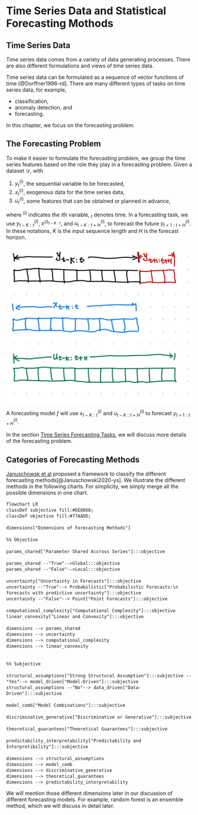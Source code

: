 # Time Series Data and Statistical Forecasting Mothods


## Time Series Data

Time series data comes from a variety of data generating processes. There are also different formulations and views of time series data.

Time series data can be formulated as a sequence of vector functions of time [@Dorffner1996-rd]. There are many different types of tasks on time series data, for example,

- classification,
- anomaly detection, and
- forecasting.

In this chapter, we focus on the forecasting problem.

## The Forecasting Problem

To make it easier to formulate the forecasting problem, we group the time series features based on the role they play in a forecasting problem. Given a dataset $\mathcal D$, with

1. $y^{(i)}_t$, the sequential variable to be forecasted,
2. $x^{(i)}_t$, exogenous data for the time series data,
3. $u^{(i)}_t$, some features that can be obtained or planned in advance,

where ${}^{(i)}$ indicates the $i$th variable, ${}_ t$ denotes time. In a forecasting task, we use $y^{(i)} _ {t-K:t}$, $x^{(i) _ {t-K:t}}$, and $u^{(i)} _ {t-K:t+H}$, to forecast the future $y^{(i)} _ {t+1:t+H}$. In these notations, $K$ is the input sequence length and $H$ is the forecast horizon.


![time series forecasting problem](assets/time-series-forecasting-problem.jpg)

A forecasting model $f$ will use $x^{(i)} _ {t-K:t}$ and $u^{(i)} _ {t-K:t+H}$ to forecast $y^{(i)} _ {t+1:t+H}$.

In the section [Time Series Forecasting Tasks](timeseries-forecast.tasks.md), we will discuss more details of the forecasting problem.


## Categories of Forecasting Methods

[Januschowsk et al](https://www.sciencedirect.com/science/article/pii/S0169207019301529) proposed a framework to classify the different forecasting methods[@Januschowski2020-ys]. We illustrate the different methods in the following charts. For simplicity, we simply merge all the possible dimensions in one chart.

```mermaid
flowchart LR
classDef subjective fill:#EE8866;
classDef objective fill:#77AADD;

dimensions["Dimensions of Forecasting Methods"]

%% Objective

params_shared["Parameter Shared Accross Series"]:::objective

params_shared --"True"-->Global:::objective
params_shared --"False"-->Local:::objective

uncertainty["Uncertainty in Forecasts"]:::objective
uncertainty --"True"--> Probabilistic["Probabilistic Forecasts:\n forecasts with predictive uncertainty"]:::objective
uncertainty --"False"--> Point["Point Forecasts"]:::objective

computational_complexity["Computational Complexity"]:::objective
linear_convexity["Linear and Convexity"]:::objective

dimensions --> params_shared
dimensions --> uncertainty
dimensions --> computational_complexity
dimensions --> linear_convexity


%% Subjective

structural_assumptions["Strong Structural Assumption"]:::subjective --"Yes"--> model_driven["Model-Driven"]:::subjective
structural_assumptions --"No"--> data_driven["Data-Driven"]:::subjective

model_comb["Model Combinations"]:::subjective

discriminative_generative["Discriminative or Generative"]:::subjective

theoretical_guarantees["Theoretical Guarantees"]:::subjective

predictability_interpretability["Predictability and Interpretibility"]:::subjective

dimensions --> structural_assumptions
dimensions --> model_comb
dimensions --> discriminative_generative
dimensions --> theoretical_guarantees
dimensions --> predictability_interpretability
```

We will mention those different dimensions later in our discussion of different forecasting models. For example, random forest is an ensemble method, which we will discuss in detail later.
